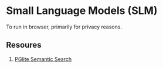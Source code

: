 # Small Language Models (SLM)
To run in browser, primarily for privacy reasons.

## Resoures

1. [PGlite Semantic Search](https://github.com/huggingface/transformers.js-examples/blob/main/pglite-semantic-search)